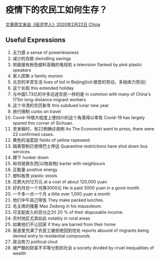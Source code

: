 # 疫情下的农民工如何生存？
[文章原文来自《经济学人》2020年2月22日 China](https://www.economist.com/china/2020/02/22/amid-a-virus-lockdown-how-are-chinas-migrant-workers-surviving?cid1=cust/ednew/n/bl/n/2020/02/29n/owned/n/n/nwl/n/n/AP/415278/n)

## Useful Expressions
1. 无力感
a sense of powerlessness
2. 减少的存款
dwindling savings
3. 侧面接有粉色塑料音箱的电视机
a television flanked by pink plastic speakers
4. 家人团聚
a family reunion
5. 北京的辛苦生活
lives of toil in Beijing[toil:艰苦的劳动，多指体力劳动]
6. 这个长假
this extended holiday
7. 与中国1.73亿的许多远途农民一样的是
in common with many of China's 173m long-distance  migrant workers
8. 这个冷清的农历新年
this subdued lunar new year
9. 旅行限制
curbs on travel
10. Covid-19很大程度上使四川的这个角落得以幸免
Covid-19 has largely spared this corner of Sichuan.
11. 至发稿时，有22例确诊病例
As The Economist went to press, there were 22 confirmed cases.
12. 黄色的油菜田
fields of yellow rapeseed
13. 隔离管制已使得巴士停运
Quarantine restrictions have shut down bus services.
14. 蹲下
hunker down
15. 和邻居换东西[以物易物]
barter with neighbours
16. 正能量
positive energy
17. 塑料板凳
plastic stools
18. 花费大约12万元
at a cost of about 120,000 yuan
19. 好的月份一个月挣3000元
He is paid 3000 yuan in a good month
20. 一千多一点一个月
a little over 1,000 yuan a month
21. 他们中午自己带饭
They make packed lunches.
22. 毛主席的陵墓
Mao Zedong in his mausoleum.
23. 可支配收入的百分之20
20 % of their disposable income.
24. 农村地区尤其如此
notably in rural areas
25. 如果他们不让回家
if they are barred from their home
26. 报道里充满了农民工被拒绝回到住处
reports abound of migrants being denied entry to residential compounds
27. 政治势力
political clout
28. 被严酷的财富不平等分割的社会
a society divided by cruel inequalities of wealth
